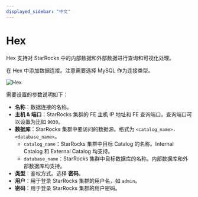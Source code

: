 ```yaml
---
displayed_sidebar: "中文"
---
```


# Hex

Hex 支持对 StarRocks 中的内部数据和外部数据进行查询和可视化处理。

在 Hex 中添加数据连接。注意需要选择 MySQL 作为连接类型。

![Hex](../../assets/BI_hex_1.png)

需要设置的参数说明如下：

- **名称**：数据连接的名称。
- **主机 & 端口**：StarRocks 集群的 FE 主机 IP 地址和 FE 查询端口。查询端口可以设置为比如 `9030`。
- **数据库**：StarRocks 集群中要访问的数据源。格式为 `<catalog_name>.<database_name>`。
  - `catalog_name`：StarRocks 集群中目标 Catalog 的名称。Internal Catalog 和 External Catalog 均支持。
  - `database_name`：StarRocks 集群中目标数据库的名称。内部数据库和外部数据库均支持。
- **类型**：鉴权方式。选择 **密码**。
- **用户**：用于登录 StarRocks 集群的用户名，如 `admin`。
- **密码**：用于登录 StarRocks 集群的用户密码。